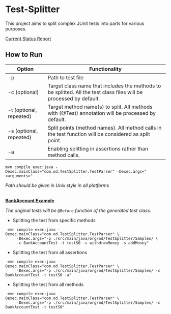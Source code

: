# Test-Splitter

This project aims to split complex JUnit tests into parts for various purposes. 

[Current Status Report](status.pdf)

## How to Run


| Option                  	| Functionality                                                                                                      	|
|-------------------------	|--------------------------------------------------------------------------------------------------------------------	|
| -p                      	| Path to test file                                                                                                  	|
| -c (optional)           	| Target class name that includes the methods to be splitted. All the test class files will be processed by default. 	|
| -t (optional, repeated) 	| Target method name(s) to split. All methods with (@Test) annotation will be processed by default.                  	|
| -s (optional, repeated) 	| Split points (method names). All method calls in the test function will be considered as split point.              	|
| -a                      	| Enabling splitting in assertions rather than method calls.                                                         	|                                                        |



``` Shell
mvn compile exec:java -Dexec.mainClass="com.od.TestSplitter.TestParser" -Dexec.args="<arguments>"
```

_Path should be given in Unix style in all platforms_
&nbsp;\
&nbsp;

__[BankAccount Example](src/main/java/com/od/TestSplitter/Samples/BankAccountTest.java)__

_The original tests will be `@Before` function of the generated test class._

* Splitting the test from specific methods
``` Shell
 mvn compile exec:java -Dexec.mainClass="com.od.TestSplitter.TestParser" \
     -Dexec.args="-p ./src/main/java/org/od/TestSplitter/Samples/ \
     -c BankAccountTest -t testS0 -s withdrawMoney -s addMoney"
```

* Splitting the test from all assertions
``` Shell
 mvn compile exec:java -Dexec.mainClass="com.od.TestSplitter.TestParser" \
     -Dexec.args="-p ./src/main/java/org/od/TestSplitter/Samples/ -c BankAccountTest -t testS0 -a"
```

* Splitting the test from all methods
``` Shell
 mvn compile exec:java -Dexec.mainClass="com.od.TestSplitter.TestParser" \
     -Dexec.args="-p ./src/main/java/org/od/TestSplitter/Samples/ -c BankAccountTest -t testS0"
```


